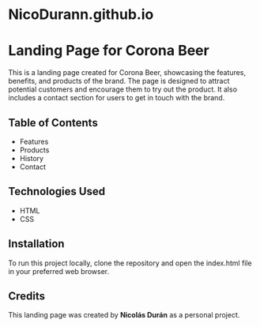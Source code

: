 # NicoDurann.github.io

<h1>Landing Page for Corona Beer</h1>

<p>This is a landing page created for Corona Beer, showcasing the features, benefits, and products of the brand. The page is designed to attract potential customers and encourage them to try out the product. It also includes a contact section for users to get in touch with the brand.</p>

<h2>Table of Contents</h2>

<ul>
  <li>Features</li>
  <li>Products</li>
  <li>History</li>
  <li>Contact</li>
</ul>

<h2>Technologies Used</h2>
<ul>
  <li>HTML</li>
  <li>CSS</li>

</ul>

<h2>Installation</h2>
<p>To run this project locally, clone the repository and open the index.html file in your preferred web browser.</p>

<h2>Credits</h2>
<p>This landing page was created by <strong>Nicolás Durán</strong> as a personal project.</p>
